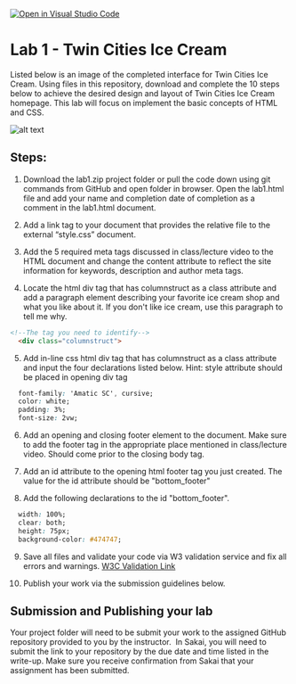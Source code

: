 [![Open in Visual Studio Code](https://classroom.github.com/assets/open-in-vscode-718a45dd9cf7e7f842a935f5ebbe5719a5e09af4491e668f4dbf3b35d5cca122.svg)](https://classroom.github.com/online_ide?assignment_repo_id=11620527&assignment_repo_type=AssignmentRepo)
# Lab 1 - Twin Cities Ice Cream 

Listed below is an image of the completed interface for Twin Cities Ice Cream.  Using files in this repository, download and complete the 10 steps below to achieve the desired design and layout of Twin Cities Ice Cream homepage.  This lab will focus on implement the basic concepts of HTML and CSS.

![alt text](https://instructorc.github.io/site/slides/webdev/images/tw_ice_cream.PNG)
## Steps:

1.  Download the lab1.zip project folder or pull the code down using git commands from GitHub and open folder in browser.  Open the lab1.html file and add your name and completion date of completion as a comment in the lab1.html document.
2.  Add a link tag to your document that provides the relative file to the external “style.css” document.  

3.  Add the 5 required meta tags discussed in class/lecture video to the HTML document and change the content attribute to reflect the site information for keywords, description and author meta tags.

4.  Locate the html div tag that has columnstruct as a class attribute and add a paragraph element describing your favorite ice cream shop and what you like about it.  If you don't like ice cream, use this paragraph to tell me why.
```html 
<!--The tag you need to identify-->
  <div class="columnstruct">
```
5.  Add in-line css html div tag that has columnstruct as a class attribute and input the four declarations listed below.  Hint: style attribute should be placed in opening div tag
```css
  font-family: 'Amatic SC', cursive;
  color: white;
  padding: 3%;
  font-size: 2vw;
 ```

6.  Add an opening and closing footer element to the document.  Make sure to add the footer tag in the appropriate place mentioned in class/lecture video.  Should come prior to the closing body tag.  

7.  Add an id attribute to the opening html footer tag you just created.   The value for the id attribute should be "bottom_footer"

8.  Add the following declarations to the id "bottom_footer".  
```css
  width: 100%;
  clear: both;
  height: 75px;
  background-color: #474747;
```

9.  Save all files and validate your code via W3 validation service and fix all errors and warnings. [W3C Validation Link](https://validator.w3.org/)

10.  Publish your work via the submission guidelines below. 


## Submission and Publishing your lab

Your project folder will need to be submit your work to the assigned GitHub repository provided to you by the instructor.  In Sakai, you will need to submit the link to your repository by the due date and time listed in the write-up.  Make sure you receive confirmation from Sakai that your assignment has been submitted.

